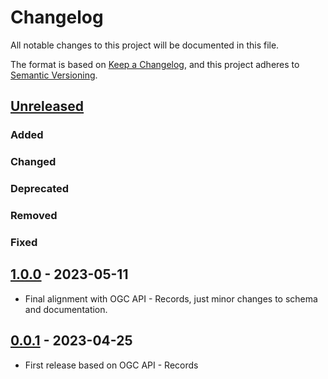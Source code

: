 # Changelog
All notable changes to this project will be documented in this file.

The format is based on [Keep a Changelog](https://keepachangelog.com/en/1.0.0/),
and this project adheres to [Semantic Versioning](https://semver.org/spec/v2.0.0.html).

## [Unreleased]

### Added

### Changed

### Deprecated

### Removed

### Fixed

## [1.0.0] - 2023-05-11

- Final alignment with OGC API - Records, just minor changes to schema and documentation.

## [0.0.1] - 2023-04-25

- First release based on OGC API - Records

[Unreleased]: <https://github.com/stac-extensions/themes/compare/v1.0.0...HEAD>
[1.0.0]: <https://github.com/stac-extensions/themes/compare/v0.0.1...v1.0.0>
[0.0.1]: <https://github.com/stac-extensions/themes/tree/v0.0.1>
